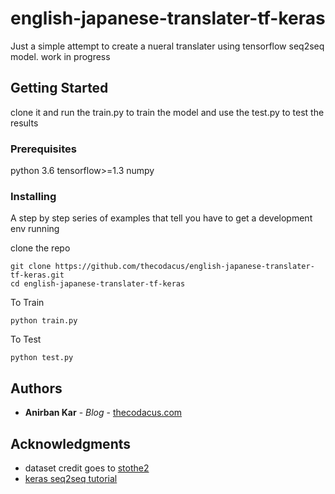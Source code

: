 # english-japanese-translater-tf-keras

Just a simple attempt to create a nueral translater using tensorflow seq2seq model. work in progress

## Getting Started

clone it and run the train.py to train the model and use the test.py to test the results 

### Prerequisites

python 3.6
tensorflow>=1.3
numpy

### Installing

A step by step series of examples that tell you have to get a development env running

clone the repo

```
git clone https://github.com/thecodacus/english-japanese-translater-tf-keras.git
cd english-japanese-translater-tf-keras
```

To Train 

```
python train.py
```
To Test 

```
python test.py
```
## Authors

* **Anirban Kar** - *Blog* - [thecodacus.com](https://thecodacus.com)


## Acknowledgments

* dataset credit goes to [stothe2](https://github.com/stothe2/468-final/tree/master/en-jp/data)
* [keras seq2seq tutorial](https://blog.keras.io/a-ten-minute-introduction-to-sequence-to-sequence-learning-in-keras.html)
